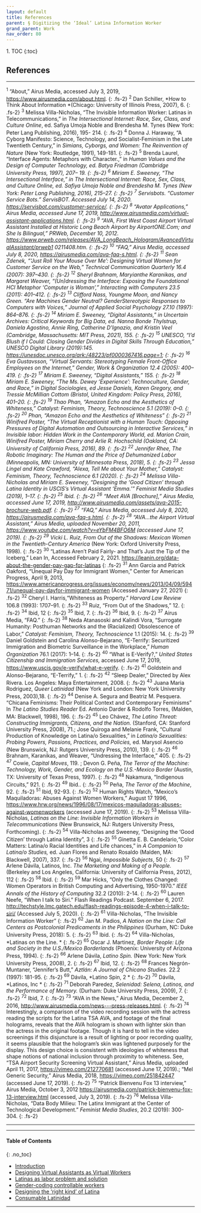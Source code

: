 ```yaml
---
layout: default
title: References     
parent: § Digitizing the ‘Ideal’ Latina Information Worker 
grand_parent: Work 
nav_order: 80
---
```

<style>
.dont-break-out {
  /* These are technically the same, but use both */
  overflow-wrap: break-word;
  word-wrap: break-word;

     -ms-word-break: break-all;
  /* This is the dangerous one in WebKit, as it breaks things wherever */
  word-break: break-all;
  /* Instead use this non-standard one: */
  word-break: break-word;
}

.youtube-container {
    position: relative;
    width: 100%;
    height: 0;
    padding-bottom: 56.25%;
}
.youtube-video {
    position: absolute;
    top: 0;
    left: 0;
    width: 100%;
    height: 100%;
}

</style>

<div class="dont-break-out" markdown="1">
1. TOC
{:toc}


## References
***
<sup>1</sup> “About,” Airus Media, accessed July 3, 2019, https://www.airusmedia.com/about.html. 
{: .fs-2}
<sup>2</sup> Dan Schiller, *How to Think About Information *(Chicago: University of Illinois Press, 2007), 6. 
{: .fs-2}
<sup>3</sup> Melissa Villa-Nicholas, “The Invisible Information Worker: Latinas in Telecommunications,” in *The Intersectional Internet: Race, Sex, Class, and Culture Online*, ed. Safiya Umoja Noble and Brendesha M. Tynes (New York: Peter Lang Publishing, 2016), 195- 214. 
{: .fs-2}
<sup>4</sup> Donna J. Haraway, “A Cyborg Manifesto: Science, Technology, and Socialist-Feminism in the Late Twentieth Century,” in *Simians, Cyborgs, and Women: The Reinvention of Nature* (New York: Routledge, 1991), 149-181. 
{: .fs-2}
<sup>5</sup> Brenda Laurel, “Interface Agents: Metaphors with Character.,” in *Human Values and the Design of Computer Technology, *ed. Batya Friedman (Cambridge University Press, 1997), 207– 19. 
{: .fs-2}
<sup>6</sup> Miriam E. Sweeney, “The Intersectional Interface,” in *The Intersectional Internet: Race, Sex, Class, and Culture Online,* ed. Safiya Umoja Noble and Brendesha M. Tynes (New York: Peter Lang Publishing, 2016), 215–27.
{: .fs-2}
<sup>7</sup> Servisbots. “Customer Service Bots.” ServisBOT. Accessed July 14, 2020. https://servisbot.com/customer-service/. 
{: .fs-2}
<sup>8</sup> “Avatar Applications,” Airus Media, accessed June 17, 2019, http://www.airusmedia.com/virtual-assistant-applications.html.
{: .fs-2}
<sup>9</sup> “AVA, First West Coast Airport Virtual Assistant Installed at Historic Long Beach Airport by AirportONE.Com; and She Is Bilingual,” PRWeb, December 10, 2012. https://www.prweb.com/releases/AVA_LongBeach_Hologram/AvancedVirtualAssistant/prweb1 0211408.htm. 
{: .fs-2}
<sup>10</sup> “FAQ,” Airus Media, accessed July 8, 2020, https://airusmedia.com/ava-faq-s.html. 
{: .fs-2}
<sup>11</sup> Sean Zdenek, “‘Just Roll Your Mouse Over Me’: Designing Virtual Women for Customer Service on the Web,” *Technical Communication Quarterly* 16.4 (2007): 397–430. 
{: .fs-2}
<sup>12</sup> Sheryl Brahnam, Maryianthe Karanikas, and Margaret Weaver, “(Un)dressing the Interface: Exposing the Foundational HCI Metaphor ‘Computer is Woman’,” *Interacting with Computers* 23.5 (2011): 401–412. 
{: .fs-2}
<sup>13</sup> Clifford Nass, Youngme Moon, and Nancy Green. “Are Machines Gender Neutral? GenderStereotypic Responses to Computers with Voices,” *Journal of Applied Social Psychology* 27.10 (1997): 864–876. 
{: .fs-2}
<sup>14</sup> Miriam E. Sweeney, “Digital Assistants,” in Uncertain Archives: Critical Keywords for Big Data, ed. Nanna Bonde Thylstrup, Daniela Agostino, Annie Ring, Catherine D’Ignazio, and Kristin Veel (Cambridge, Massachusetts: MIT Press, 2021), 155. 
{: .fs-2}
<sup>15</sup> UNESCO, “I’d Blush if I Could: Closing Gender Divides in Digital Skills Through Education,” UNESCO Digital Library (2019):145. https://unesdoc.unesco.org/ark:/48223/pf0000367416.page=1;
{: .fs-2}
<sup>16</sup> Eva Gustavsson, “Virtual Servants: Stereotyping Female Front-Office Employees on the Internet,” *Gender, Work & Organization* 12.4 (2005): 400–419.
{: .fs-2}
<sup>17</sup> Miriam E. Sweeney, “Digital Assistants,” 155. 
{: .fs-2}
<sup>18</sup> Miriam E. Sweeney, “The Ms. Dewey ‘Experience’: Technoculture, Gender, and Race,” in *Digital Sociologies*, ed Jesse Daniels, Karen Gregory, and Tressie McMillian Cottom (Bristol, United Kingdom: Policy Press, 2016), 401–20. 
{: .fs-2}
<sup>19</sup> Thao Phan, “Amazon Echo and the Aesthetics of Whiteness,” *Catalyst: Feminism, Theory, Technoscience* 5.1 (2019): 0–0. 
{: .fs-2}
<sup>20</sup> Phan, “Amazon Echo and the Aesthetics of Whiteness” 
{: .fs-2}
<sup>21</sup> Winifred Poster, “The Virtual Receptionist with a Human Touch: Opposing Pressures of Digital Automation and Outsourcing in Interactive Services,” in *Invisible labor: Hidden Work in the Contemporary World*, ed. Marion Crain, Winifred Poster, Miriam Cherry and Arlie R. Hochschild (Oakland, CA: University of California Press, 2016), 89. 
{: .fs-2}
<sup>22</sup> Jennifer Rhee, *The Robotic Imaginary: The Human and the Price of Dehumanized Labor* (Minneapolis, MN: University of Minnesota Press, 2018), 5. 
{: .fs-2}
<sup>23</sup> Jessa Lingel and Kate Crawford, “Alexa, Tell Me about Your Mother,” *Catalyst: Feminism, Theory, Technoscience* 6.1 (2020). 
{: .fs-2}
<sup>24</sup> Melissa Villa-Nicholas and Miriam E. Sweeney, “Designing the ‘Good Citizen’ through Latina Identity in USCIS’s Virtual Assistant ‘Emma.’” *Feminist Media Studies* (2019), 1–17. 
{: .fs-2}
<sup>25</sup> Ibid. 
{: .fs-2}
<sup>26</sup> “Meet AVA [Brochure],” Airus Media, accessed June 17, 2019, http://www.airusmedia.com/assets/ava-2015-brochure-web.pdf. 
{: .fs-2}
<sup>27</sup> “FAQ,” Airus Media, accessed July 8, 2020, https://airusmedia.com/ava-faq-s.html.
{: .fs-2}
<sup>28</sup> “AVA...the Airport Virtual Assistant,” Airus Media, uploaded November 20, 2011, https://www.youtube.com/watch?v=eYbFM4BFO6M (accessed June 17, 2019). 
{: .fs-2}
<sup>29</sup> Vicki L. Ruiz,* From Out of the Shadows: Mexican Women in the Twentieth-Century America* (New York: Oxford University Press, 1998). 
{: .fs-2}
<sup>30</sup> “Latinas Aren’t Paid Fairly- and That’s Just the Tip of the Iceberg,” Lean In, Accessed February 2, 2021. https://leanin.org/data-about-the-gender-pay-gap-for-latinas
{: .fs-2}
<sup>31</sup> Ann Garcia and Patrick Oakford, “Unequal Pay Day for Immigrant Women,” Center for American Progress, April 9, 2013, https://www.americanprogress.org/issues/economy/news/2013/04/09/59471/unequal-pay-dayfor-immigrant-women (Accessed January 27, 2021) 
{: .fs-2}
<sup>32</sup> Cheryl I. Harris,“Whiteness as Property.” *Harvard Law Review* 106.8 (1993): 1707–91.
{: .fs-2}
<sup>33</sup> Ruiz, “From Out of the Shadows,” 12. 
{: .fs-2}
<sup>34</sup> Ibid, 12 
{: .fs-2}
<sup>35</sup> Ibid, 7. 
{: .fs-2}
<sup>36</sup> Ibid, 9. 
{: .fs-2}
<sup>37</sup> Airus Media, “FAQ.” 
{: .fs-2}
<sup>38</sup> Neda Atanasoski and Kalindi Vora, “Surrogate Humanity: Posthuman Networks and the (Racialized) Obsolescence of Labor,” *Catalyst: Feminism, Theory, Technoscience* 1.1 (2015): 14. 
{: .fs-2}
<sup>39</sup> Daniel Goldstein and Carolina Alonso-Bejarano, “E-Terrify: Securitized Immigration and Biometric Surveillance in the Workplace,” *Human Organization* 76.1 (2017): 1–14.
{: .fs-2}
<sup>40</sup> “What is E-Verify?,” *United States Citizenship and Immigration Services,* accessed June 17, 2019, https://www.uscis.gov/e-verify/what-e-verify. 
{: .fs-2}
<sup>41</sup> Goldstein and Alonso-Bejarano, “E-Terrify,” 1.
{: .fs-2}
<sup>42</sup> “Sleep Dealer,” Directed by Alex Rivera. Los Angeles: Maya Entertainment, 2008. 
{: .fs-2}
<sup>43</sup> Juana Maria Rodriguez, *Queer Latinidad* (New York and London: New York University Press, 2003),18. 
{: .fs-2}
<sup>44</sup> Denise A. Segura and Beatriz M. Pesquera. “Chicana Feminisms: Their Political Context and Contemporary Feminisms” In *The Latino Studies Reader* Ed. Antonio Darder & Rodolfo Torres, (Malden, MA: Blackwell, 1998), 196. 
{: .fs-2}
<sup>45</sup> Leo Chávez, *The Latino Threat: Constructing Immigrants, Citizens, and the Nation.* (Stanford, CA: Stanford University Press, 2008), 71.; Jose Quiroga and Melanie Frank, “Cultural Production of Knowledge on Latina/o Sexualities,” in *Latina/o Sexualities: Probing Powers, Passions, Practices, and Policies,* ed. Marysol Asencio (New Brunswick, NJ: Rutgers University Press, 2010), 139. 
{: .fs-2}
<sup>46</sup> Brahnam, Karanikas, and Weaver, “Undressing the Interface,” 405.
{: .fs-2}
<sup>47</sup> Cowie, *Capital Moves*, 119. ; Devon G. Peña, *The Terror of the Machine: Technology, Work, Gender, and Ecology on the U.S.-Mexico Border* (Austin, TX: University of Texas Press, 1997). 
{: .fs-2}
<sup>48</sup> Nakamura, “Indigenous Circuits,” 921.
{: .fs-2}
<sup>49</sup> Ibid.. 
{: .fs-2}
<sup>50</sup> Peña, *The Terror of the Machine*, 92. 
{: .fs-2}
<sup>51</sup> Ibid, 92-93. 
{: .fs-2}
<sup>52</sup> Human Rights Watch, “Mexico’s Maquiladoras: Abuses Against Women Workers,” August 17 1996, https://www.hrw.org/news/1996/08/17/mexicos-maquiladoras-abuses-against-womenworkers (accessed June 17, 2019). 
{: .fs-2}
<sup>53</sup> Melissa Villa-Nicholas, *Latinas on the Line: Invisible Information Workers in Telecommunications* (New Brunswick, NJ: Rutgers University Press, Forthcoming).
{: .fs-2}
<sup>54</sup> Villa-Nicholas and Sweeney, “Designing the ‘Good Citizen’ through Latina Identity”, 3 
{: .fs-2}
<sup>55</sup> Ginetta E. B. Candelario,“Color Matters: Latina/o Racial Identities and Life chances,” in *A Companion to Latina/o Studies,* ed. Juan Flores and Renato Rosaldo (Malden, MA: Blackwell, 2007), 337. 
{: .fs-2}
<sup>56</sup> Ngai, *Impossible Subjects*, 50 
{: .fs-2}
<sup>57</sup> Arlene Dávila, Latinos, Inc. *The Marketing and Making of a People.* (Berkeley and Los Angeles, California: University of California Press, 2012), 112 
{: .fs-2}
<sup>58</sup> Ibid. 
{: .fs-2}
<sup>59</sup> Mar Hicks, “Only the Clothes Changed: Women Operators in British Computing and Advertising, 1950-1970.” *IEEE Annals of the History of Computing* 32.2 (2010): 2-14. 
{: .fs-2}
<sup>60</sup> Lauren Neefe, “When I talk to Siri.” Flash Readings Podcast. September 6, 2017. http://techstyle.lmc.gatech.edu/flash-readings-episode-4-when-i-talk-to-siri/ (Accessed July 5, 2020). 
{: .fs-2}
<sup>61</sup> Villa-Nicholas, “The Invisible Information Worker” 
{: .fs-2}
<sup>62</sup> Jan M. Padios, *A Nation on the Line: Call Centers as Postcolonial Predicaments in the Philippines* (Durham, NC: Duke University Press, 2018): 5. 
{: .fs-2}
<sup>63</sup> Ibid. 
{: .fs-2}
<sup>64</sup> Villa-Nicholas, *Latinas on the Line. *
{: .fs-2}
<sup>65</sup> Oscar J. Martinez, *Border People: Life and Society in the U.S./Mexico Borderlands* (Phoenix: University of Arizona Press, 1994). 
{: .fs-2}
<sup>66</sup> Arlene Dávila, *Latino Spin.* (New York: New York University Press, 2008), 2. 
{: .fs-2}
<sup>67</sup> Ibid, 12.
{: .fs-2}
<sup>68</sup> Frances Negrón-Muntaner, “Jennifer’s Butt,” *Aztlán: A Journal of Chicano Studies.* 22.2 (1997): 181-95.
{: .fs-2}
<sup>69</sup> Dávila, *Latino Spin, 2 *
{: .fs-2}
<sup>70</sup> Dávila, *Latinos, Inc *
{: .fs-2}
<sup>71</sup> Deborah Paredez, *Selenidad: Selena, Latinos, and the Performance of Memory.* (Durham: Duke University Press, 2009), 7. 
{: .fs-2}
<sup>72</sup> Ibid, 7. 
{: .fs-2}
<sup>73</sup> “AVA in the News,” Airus Media, December 2, 2016, http://www.airusmedia.com/news---press-releases.html. 
{: .fs-2}
<sup>74</sup> Interestingly, a comparison of the video recording session with the actress reading the scripts for the Latina TSA AVA, and footage of the final holograms, reveals that the AVA hologram is shown with lighter skin than the actress in the original footage. Though it is hard to tell in the video screenings if this disjuncture is a result of lighting or poor recording quality, it seems plausible that the hologram’s skin was lightened purposely for the display. This design choice is consistent with ideologies of whiteness that shape notions of national inclusion through proximity to whiteness. See, “TSA Airport Security Screening Virtual Assistant,” Airus Media, uploaded April 11, 2017, https://vimeo.com/212770681 (accessed June 17, 2019).; “Mel Generic Security,” Airus Media, 2018, https://vimeo.com/251842447 (accessed June 17, 2019). 
{: .fs-2}
<sup>75</sup> “Patrick Bienvenu Fox 13 interview,” Airus Media, October 3, 2012 https://airusmedia.com/patrick-bienvenu-fox-13-interview.html (accessed, July 3, 2019). 
{: .fs-2}
<sup>76</sup> Melissa Villa-Nicholas, “Data Body Milieu: The Latinx Immigrant at the Center of Technological Development.” *Feminist Media Studies*, 20.2 (2019): 300-304.
{: .fs-2}
***

***

#### Table of Contents
{: .no_toc}

<ul><li> <a href="/docs/D/digitizing-the-ideal-latina-information-worker-1/">Introduction</a></li><li> <a href="/docs/D/digitizing-the-ideal-latina-information-worker-2/">Designing Virtual Assistants as Virtual Workers</a></li><li> <a href="/docs/D/digitizing-the-ideal-latina-information-worker-3/">Latinas as labor problem and solution</a></li><li> <a href="/docs/D/digitizing-the-ideal-latina-information-worker-4/">Gender-coding controllable workers</a></li><li> <a href="/docs/D/digitizing-the-ideal-latina-information-worker-5/">Designing the ‘right kind’ of Latina</a></li><li> <a href="/docs/D/digitizing-the-ideal-latina-information-worker-6/">Consumable Latinidad</a></li></ul>

***

</div>
